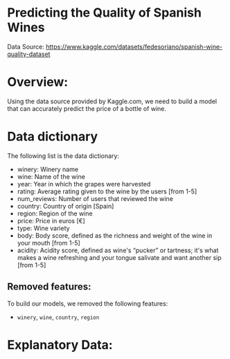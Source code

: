 # Predicting the Quality of Spanish Wines
Data Source: https://www.kaggle.com/datasets/fedesoriano/spanish-wine-quality-dataset 

# Overview:
Using the data source provided by Kaggle.com, we need to build a model that can accurately predict the price of a bottle of wine. 

# Data dictionary
The following list is the data dictionary: 
- winery: Winery name
- wine: Name of the wine
- year: Year in which the grapes were harvested
- rating: Average rating given to the wine by the users [from 1-5]
- num_reviews: Number of users that reviewed the wine
- country: Country of origin [Spain]
- region: Region of the wine
- price: Price in euros [€]
- type: Wine variety
- body: Body score, defined as the richness and weight of the wine in your mouth [from 1-5]
- acidity: Acidity score, defined as wine's “pucker” or tartness; it's what makes a wine refreshing and your tongue salivate and want another sip [from 1-5]

## Removed features:
To build our models, we removed the following features: 
- `winery`, `wine`, `country`, `region`

# Explanatory Data: 
